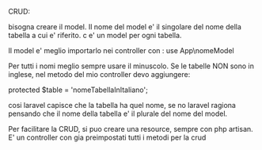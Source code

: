 CRUD:

bisogna creare il model. Il nome del model e' il singolare del nome della tabella a cui e' riferito. c e' un model per ogni tabella.

Il model e' meglio importarlo nei controller con :
use App\nomeModel

Per tutti i nomi meglio sempre usare il minuscolo.
Se le tabelle NON sono in inglese, nel metodo del mio controller devo aggiungere:

protected $table = 'nomeTabellaInItaliano';

cosi laravel capisce che la tabella ha quel nome, se no laravel ragiona pensando che il nome della tabella e' il plurale del nome del model.

Per facilitare la CRUD, si puo creare una resource, sempre con php artisan.
E' un controller con gia preimpostati tutti i metodi per la crud

